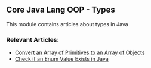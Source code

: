## Core Java Lang OOP - Types

This module contains articles about types in Java

### Relevant Articles: 

- [Convert an Array of Primitives to an Array of Objects](https://www.baeldung.com/java-primitive-array-to-object-array)
- [Check if an Enum Value Exists in Java](https://www.baeldung.com/java-search-enum-values)
